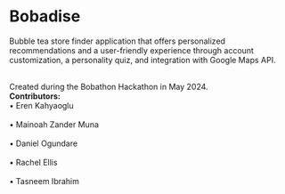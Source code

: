 # Bobadise
Bubble tea store finder application that offers personalized recommendations and a user-friendly experience through account customization, a personality quiz, and integration with Google Maps API.

<br>Created during the Bobathon Hackathon in May 2024.</br>
<b>Contributors:</b>
<br>• Eren Kahyaoglu</br>
<br>• Mainoah Zander Muna</br>
<br>• Daniel Ogundare</br>
<br>• Rachel Ellis</br>
<br>• Tasneem Ibrahim</br>
